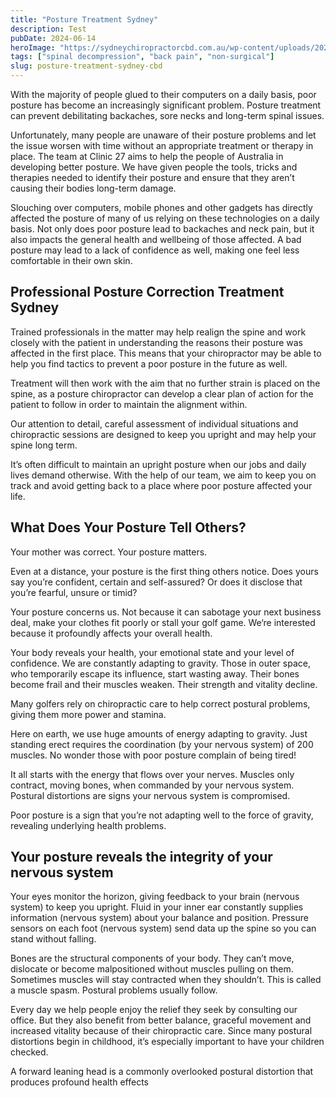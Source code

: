 ```yaml
---
title: "Posture Treatment Sydney"
description: Test
pubDate: 2024-06-14
heroImage: "https://sydneychiropractorcbd.com.au/wp-content/uploads/2024/12/The-Main-Reasons-for-Lower-Back-Pain-1024x1024.jpg"
tags: ["spinal decompression", "back pain", "non-surgical"]
slug: posture-treatment-sydney-cbd
---
```


With the majority of people glued to their computers on a daily basis, poor posture has become an increasingly significant problem. Posture treatment can prevent debilitating backaches, sore necks and long-term spinal issues.

Unfortunately, many people are unaware of their posture problems and let the issue worsen with time without an appropriate treatment or therapy in place. The team at Clinic 27 aims to help the people of Australia in developing better posture. We have given people the tools, tricks and therapies needed to identify their posture and ensure that they aren’t causing their bodies long-term damage.

Slouching over computers, mobile phones and other gadgets has directly affected the posture of many of us relying on these technologies on a daily basis. Not only does poor posture lead to backaches and neck pain, but it also impacts the general health and wellbeing of those affected. A bad posture may lead to a lack of confidence as well, making one feel less comfortable in their own skin.

## Professional Posture Correction Treatment Sydney
Trained professionals in the matter may help realign the spine and work closely with the patient in understanding the reasons their posture was affected in the first place. This means that your chiropractor may be able to help you find tactics to prevent a poor posture in the future as well.

Treatment will then work with the aim that no further strain is placed on the spine, as a posture chiropractor can develop a clear plan of action for the patient to follow in order to maintain the alignment within.

Our attention to detail, careful assessment of individual situations and chiropractic sessions are designed to keep you upright and may help your spine long term.

It’s often difficult to maintain an upright posture when our jobs and daily lives demand otherwise. With the help of our team, we aim to keep you on track and avoid getting back to a place where poor posture affected your life.

## What Does Your Posture Tell Others?
Your mother was correct. Your posture matters. 

Even at a distance, your posture is the first thing others notice. Does yours say you’re confident, certain and self-assured? Or does it disclose that you’re fearful, unsure or timid? 

Your posture concerns us. Not because it can sabotage your next business deal, make your clothes fit poorly or stall your golf game. We‘re interested because it profoundly affects your overall health. 

Your body reveals your health, your emotional state and your level of confidence. We are constantly adapting to gravity. Those in outer space, who temporarily escape its influence, start wasting away. Their bones become frail and their muscles weaken. Their strength and vitality decline. 

Many golfers rely on chiropractic care to help correct postural problems, giving them more power and stamina. 

Here on earth, we use huge amounts of energy adapting to gravity. Just standing erect requires the coordination (by your nervous system) of 200 muscles. No wonder those with poor posture complain of being tired! 

It all starts with the energy that flows over your nerves. Muscles only contract, moving bones, when commanded by your nervous system. Postural distortions are signs your nervous system is compromised. 

Poor posture is a sign that you’re not adapting well to the force of gravity, revealing underlying health problems. 

## Your posture reveals the integrity of your nervous system
Your eyes monitor the horizon, giving feedback to your brain (nervous system) to keep you upright. Fluid in your inner ear constantly supplies information (nervous system) about your balance and position. Pressure sensors on each foot (nervous system) send data up the spine so you can stand without falling. 

Bones are the structural components of your body. They can’t move, dislocate or become malpositioned without muscles pulling on them. Sometimes muscles will stay contracted when they shouldn’t. This is called a muscle spasm. Postural problems usually follow. 

Every day we help people enjoy the relief they seek by consulting our office. But they also benefit from better balance, graceful movement and increased vitality because of their chiropractic care. Since many postural distortions begin in childhood, it’s especially important to have your children checked. 

A forward leaning head is a commonly overlooked postural distortion that produces profound health effects